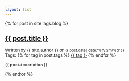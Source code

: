 ```yaml
---
layout: list
---
```


<div class="entry-list">
{% for post in site.tags.blog %}
  <div class="entry">
    <h2 class="entry-title"><a href="{{ post.url }}">{{ post.title }}</a></h2>
    <div class="entry-meta">
      <div class="entry-date">
        Written by <span>{{ site.author }}</span> on <small>{{ post.date | date:'%Y/%m/%d' }}</small>
      </div>
      <div class="entry-tags">
        <span>Tags:</span>
      {% for tag in post.tags %}
        <a href="javascript:void(0)" class="tag">{{ tag }}</a>
      {% endfor %}
      </div>
    </div>
    <div class="entry-desc">
      <p>{{ post.description }}</p>
    </div>
  </div>
{% endfor %}
<div>
